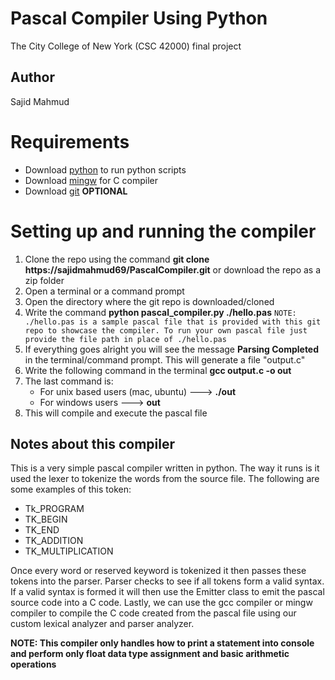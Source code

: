 # Pascal Compiler Using Python
The City College of New York (CSC 42000) final project

## Author
Sajid Mahmud

# Requirements
- Download [python](https://www.python.org/downloads/) to run python scripts
- Download [mingw](https://www.mingw-w64.org/) for C compiler
- Download [git](https://git-scm.com/downloads) **OPTIONAL**

# Setting up and running the compiler
1. Clone the repo using the command **git clone https://sajidmahmud69/PascalCompiler.git** or download the repo as a zip folder
2. Open a terminal or a command prompt
3. Open the directory where the git repo is downloaded/cloned
4. Write the command **python pascal_compiler.py ./hello.pas** `NOTE: ./hello.pas is a sample pascal file that is provided with this git repo to showcase the compiler. To run your own pascal file just provide the file path in place of ./hello.pas`
5. If everything goes alright you will see the message **Parsing Completed** in the terminal/command prompt. This will generate a file "output.c"
6. Write the following command in the terminal **gcc output.c -o out**
7. The last command is:
    - For unix based users (mac, ubuntu) ---> **./out**
    - For windows users  ---> **out**
8. This will compile and execute the pascal file

## Notes about this compiler
This is a very simple pascal compiler written in python. The way it runs is it used the lexer to tokenize the words from the source file. The following are some examples of this token:
- Tk_PROGRAM
- TK_BEGIN
- TK_END
- TK_ADDITION
- TK_MULTIPLICATION

Once every word or reserved keyword is tokenized it then passes these tokens into the parser. Parser checks to see if all tokens form a valid syntax. If a valid syntax is formed it will then use the Emitter class to emit the pascal source code into a C code. Lastly, we can use the gcc compiler or mingw compiler to compile the C code created from the pascal file using our custom lexical analyzer and parser analyzer.


**NOTE: This compiler only handles how to print a statement into console and perform only float data type assignment and basic arithmetic operations**
